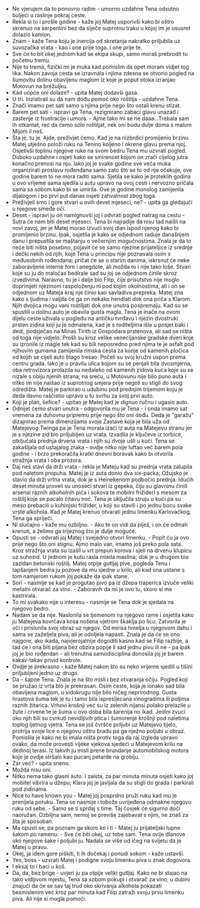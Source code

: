 - Ne vjerujem da to ponovno radim - umorno uzdahne Tena odsutno buljeći u raslinje pokraj ceste.
- Rekla si to i prošle godine - kaže joj Matej usporivši kako bi oštro skrenuo na serpentini bez da siječe suprotnu traku u kojoj im je ususret dolazio kamion.
- Znam - kaže Tena koju je inercija od skretanja nakratko priljubila uz suvozačka vrata - kao i one prije toga. I one prije te.
- Sve će to bit okej jednom kad se ekipa skupi, samo moraš prebrodit tu početnu tremu.
- Nije to trema, fizički mi je muka kad pomislim da opet moram vidjet tog lika. 
Nakon zavoja cesta se izravnala i njima zdesna se otvorio pogled na šumovitu dolinu obavijenu maglom iz koje je poput otoka izranjao Motovun na brežuljku.
- Kad uopće oni dolaze? - upita Matej dodavši gasa.
- U tri. Inzistirali su da nam dođu pomoć oko roštilja - uzdahne Tena.
- Znači imamo pet sati samo s njima prije nego što ostali krenu stizat.
- Barem pet sati - ispravi ga Tena, rezignirano zabaci glavu unazad i zastenje iz frustracije i umora. - Ajme tako mi se ne daaa...Trebala sam ih otkantat, reć da ćemo solo roštiljat, nek oni budu dulje doma s malom Mijom il neš.
- Šta je, tu je. Ajde, preživjet ćemo.
Kad je na nizbrdici promijenio brzinu Matej utješno položi ruku na Tenino koljeno i okrene glavu prema njoj. Osjetivši toplinu njegove ruke na svom bedru Tena mu uzvrati pogled. Duboko uzdahne i osjeti kako se smirenost kojom on zrači cijelog jutra konačno prenosi na nju. Iako joj je svake godine sve veća muka organizirati proslavu rođendana samo zato što se to od nje očekuje, ove godine barem to ne mora raditi sama. Sjetila se kako je proteklih godina u ovo vrijeme sama sjedila u autu upravo na ovoj cesti i nervozno pričala sama sa sobom kako bi se umirila. Ove je godine monolog zamijenila dijalogom i po prvi put danas osjeti zahvalnost zbog toga. 
- Preživjeli smo i gore stvari u ovih devet mjeseci, ne? - upita ga gledajući u njegove smeđe oči.
- Deset - ispravi ju on namignuvši joj i odvrati pogled natrag na cestu - Sutra će nam biti deset mjeseci.
Tena bi najradije da nisu tad naišli na novi zavoj, jer je Matej morao izvući svoj dlan ispod njenog kako bi promijenio brzinu. Ipak, osjetila je kako se odjednom raduje današnjem danu i prepustila se maštanju o večernjim mogućnostima. Znala je da to neće biti ništa posebno, pojavit će se samo njezine prijateljice iz srednje i dečki nekih od njih, koje Tena u principu nije poznavala osim s međusobnih rođendana; pričat će se o starim danima, iskrsnut će neke zaboravljene interne fore i anegdote, ali možda to i nije tako loše. Stvari koje su ju do maločas bedirale sad su joj se odjednom činile skroz izvedivima. Naravno, tu je i dalje bio Filip, čije prisutstvo nije moglo doprinijeti njezinom raspoloženju ni pod kojim okolnostima, ali i on se odjednom uz Mateja kraj nje činio kao savladiva prepreka. Matej zna kako s ljudima i valjda će ga on nekako hendlati dok ona priča s Klarom. Njih dvojica mogu vani roštiljati dok one unutra pospremaju.
Kad su se spustili u dolinu auto je obavila gusta magla. Tena je inače na ovom dijelu ceste uživala u pogledu na antičku tvrđavu i njezin dvostruki prsten zidina koji ju je odmalena, kad je s roditeljima išla u posjet baki i dedi, podsjećao na Minas Tirith iz Gospodara prstenova, ali sad se ništa od toga nije vidjelo.
Prošli su kroz velike venecijanske gradske dveri koje su izronile iz magle tek kad su bili neposredno pred njima te je asfalt pod njihovim gumama zamijenila rimska cesta za konje od kamenih pločica od kojih se cijeli auto blago tresao. Počeli su svoj kružni uspon prema centru grada. Iako je u pravilu ulica kojom su se penjali bila dvosmjerna, oba retrovizora prolazila su nedaleko od kamenih zidova kuća koje su se nizale s obiju njenih strana; na sreću, u Motovunu nije bilo puno auta i nitko im nije naišao iz suprotnog smjera prije negoli su stigli do svog odredišta. Matej je parkirao u udubinu pod prednjim trijemom koju je deda davno raščistio upravo u tu svrhu za svoj prvi auto.
- Koji je plan, šefice? - upitao je Matej kad je dignuo ručnu i ugasio auto.
- Odnijet ćemo stvari unutra - odgovorila mu je Tena - i onda imamo sat vremena za duhovnu pripremu prije nego što oni dođu.
Deda je "garažu" dizajnirao prema dimenzijama svoje Zastave koja je bila uža od Matejevog Twinga pa je Tena morala izaći iz auta na Matejevu stranu jer je s njezine zid bio priljubljen uz vrata. Izvadila je ključeve iz torbice, otključala prednja drvena vrata i njih su dvoje ušli u kući.
Tena se zakašljala od ustajalog zraka - ovdje nitko nije luftao već barem pola godine - i brzo prekoračila kratki dnevni boravak kako bi otvorila stražnja vrata i oba prozora.
- Daj neš stavi da drži vrata - rekla je Mateju kad su prednja vrata zalupila pod naletom propuha. Matej je iz auta donio dva six-packa; Ožujsko je stavio da drži vrtna vrata, dok je s Heinekenom podbočio prednja. 
Idućih deset minuta proveli su unoseći stvari iz gepeka, čiju su glavninu činili arsenal raznih alkoholnih pića i sokova te mobilni frižideri s mesom za roštilj koje se pacalo čitavu noć. Tena je uključila struju u kući pa su meso prebacili u kuhinjski frižider, u koji su stavili i po jednu bocu svake vrste alkohola. Kad je Matej krenuo otvarati jednu limenku Karlovačkog, Tena ga spriječi.
- Ni slučajno - kaže mu ozbiljno. - Ako te on vidi da piješ, i on će odmah krenuti, a želimo ga trijeznog što je dulje moguće.
- Opusti se - odvrati joj Matej i svejedno otvori limenku. - Popit ću ja ovo prije nego što oni stignu. Ajmo malo van, imamo još preko pola sata.
Kroz stražnja vrata su izašli u vrt prepun korova i sjeli na drvenu klupicu uz suhozid. U jednom je kutu rasla mlada maslina, dok je u drugom bio zazidan betonski roštilj. Matej otpije gutljaj pive, pogleda Tenu i tapšanjem bedra ju pozove da mu sjedne u krilo, ali kad ona ustane s tom namjerom rukom joj pokaže da ipak stane.
- Sori - nasmije se kad je progutao pivo pa iz džepa traperica izvuče veliki metalni otvarač za vino. - Zaboravih da mi je ovo tu, skoro si me kastrirala.
- To mi svakako nije u interesu - nasmije se Tena dok je sjedala na njegovo bedro.
- Nadam se da nije.
Naslonila se tjemenom na njegovo rame i osjetila kako ju Matejeva kovrčava kosa nošena vjetrom škaklja po licu. Zatvorila je oči i prislonila svoj obraz uz njegov. Od mirisa hmelja u njegovom dahu i sama se zaželjela piva, ali je odoljela napasti. Znala je da će se ono najgore, ako ikada, najvjerojatnije dogoditi kasno kad se Filip razbije, a tad će i ona biti pijana bez obzira popije li sad jednu pivu ili ne - pa ipak joj je bio rođendan - ali trenutna samodisciplina donosila joj je barem kakav-takav privid kontrole.
- Ovdje je prekrasno - kaže Matej nakon što su neko vrijeme sjedili u tišini priljubljeni jedno uz drugo. 
- Da - šapne Tena. Znala je na što misli i bez otvaranja očiju. Pogled koji se pružao iz vrta bio je prekrasan. Osim ceste, koja je ionako sad bila obavijena maglom, u vidokrugu nije bilo ničeg neprirodnog. Gusta hrastova šuma tek je tu i tamo bila ispresijecana vinogradima ili poljima raznih žitarica. Vrhovi krošnji već su iz zelenih nijansi polako prelazile u žute i crvene te je šuma u ovo doba bila šarenija no ikad. Jedini zvuci oko njih bili su cvrkuti nevidljivih ptica i šumorenje krošnji pod naletima toplog ljetnog vjetra. 
Tena se još čvršće priljubi uz Matejevo tijelo, protrlja svoje lice o njegovu oštru bradu pa ga nježno poljubi u obraz. Pomislila je kako ne bi imala ništa protiv toga da raj izgleda upravo ovako, da može provesti vijeke vjekova sjedeći u Matejevom krilu na dedinoj terasi.  Iz takvih ju misli prene brundanje automobilskog motora koje je ovdje stršalo kao pucanj petarde na groblju.
- Zar već? - upita sneno.
- Možda nisu oni.
- Nitko nema tako glasni auto.
I zaista, za par minuta minuta osjeti kako joj mobitel vibrira u džepu; Klara joj je javljala da su stigli do grada i parkirali pod zidinama.
- Nice to have known you - Matej joj posprdno pruži ruku kad mu je prenijela poruku.
Tena se nasmije i tobože uvrijeđena odmakne njegovu ruku od sebe. - Samo se ti sprdaj s time. Taj čovjek će sigurno doći naoružan. Ozbiljna sam, nemoj se previše zajebavat s njim, ne znaš za šta je sposoban.
- Ma opusti se, pa poznam ga skoro ko i ti - Matej ju prijateljski lupne šakom po ramenu. - Sve će biti okej, uz tebe sam.
Tena ovije dlanove oko njegove šake i poljubi ju. Nadala se više od ičeg na svijetu da je Matej u pravu.
- Okej, ja idem gore piškiti, ti ih dočekaj i ponudi sokom - kaže ustavši.
- Yes, boss - uzvrati Matej i podigne svoju limenku piva u znak dogovora.
- I eksaj to i baci u koš.
- Da, da, bez brige - uvjeri ju pa otpije veliki gutljaj.
Kako ne bi stajao na tako vidljivom mjestu, Tena sa sobom pokupi i otvarač za vino, u dubini znajući da će se sav taj trud oko skrivanja alkohola pokazati besmislenim već kroz par minuta kad Filip zatraži svoju prvu limenku piva. Ali nije si mogla pomoći.






 













